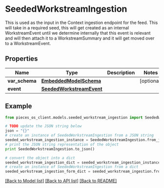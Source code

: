 # SeededWorkstreamIngestion

This is used as the input in the Context ingestion endpoint for the feed.  This will take in a required seed, this will get created as an internal WorkstreamEvent until we determine internally that this event is relevant and will then attach it to a WorkstreamSummary and it will get moved over to a WorkstreamEvent.

## Properties
Name | Type | Description | Notes
------------ | ------------- | ------------- | -------------
**var_schema** | [**EmbeddedModelSchema**](EmbeddedModelSchema.md) |  | [optional] 
**event** | [**SeededWorkstreamEvent**](SeededWorkstreamEvent.md) |  | 

## Example

```python
from pieces_os_client.models.seeded_workstream_ingestion import SeededWorkstreamIngestion

# TODO update the JSON string below
json = "{}"
# create an instance of SeededWorkstreamIngestion from a JSON string
seeded_workstream_ingestion_instance = SeededWorkstreamIngestion.from_json(json)
# print the JSON string representation of the object
print SeededWorkstreamIngestion.to_json()

# convert the object into a dict
seeded_workstream_ingestion_dict = seeded_workstream_ingestion_instance.to_dict()
# create an instance of SeededWorkstreamIngestion from a dict
seeded_workstream_ingestion_form_dict = seeded_workstream_ingestion.from_dict(seeded_workstream_ingestion_dict)
```
[[Back to Model list]](../README.md#documentation-for-models) [[Back to API list]](../README.md#documentation-for-api-endpoints) [[Back to README]](../README.md)


